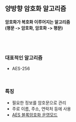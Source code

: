 ## 양방향 암호화 알고리즘
#### 암호화가 복호화 이루어지는 알고리즘 <br/> (평문 -> 암호화, 암호화 -> 평문)

<br/>
<br/>

### 대표적인 알고리즘
* AES-256

<br/>

### 특징
* 필요한 정보를 암호문으로 관리
* 주로 이름, 주소, 연락처 등에 사용
* [AES 블록암호화 운영모드](https://blog.naver.com/sanainfo/221517009223)
